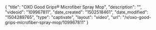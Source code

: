 {
    "title": "OXO Good Grips&reg; Microfiber Spray Mop",
    "description": "",
    "videoid": "109967811",
    "date_created": "1502518461",
    "date_modified": "1504289765",
    "type": "captivate",
    "layout": "video",
    "url": "\/v\/oxo-good-grips-microfiber-spray-mop\/109967811"
}